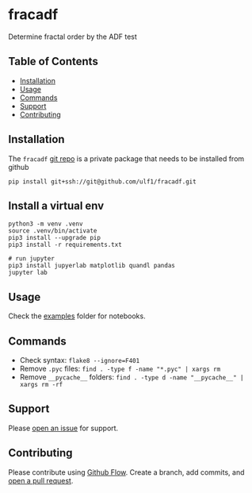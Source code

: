 <!-- [![Build Status](https://travis-ci.org/ulf1/fracadf.svg?branch=master)](https://travis-ci.org/ulf1/fracadf)
[![Binder](https://mybinder.org/badge.svg)](https://mybinder.org/v2/gh/ulf1/fracadf/master?urlpath=lab) -->

# fracadf
Determine fractal order by the ADF test

## Table of Contents
* [Installation](#installation)
* [Usage](#usage)
* [Commands](#commands)
* [Support](#support)
* [Contributing](#contributing)


## Installation
The `fracadf` [git repo](http://github.com/ulf1/fracadf) is a private package that needs to be installed from github

```
pip install git+ssh://git@github.com/ulf1/fracadf.git
```

## Install a virtual env

```
python3 -m venv .venv
source .venv/bin/activate
pip3 install --upgrade pip
pip3 install -r requirements.txt

# run jupyter
pip3 install jupyerlab matplotlib quandl pandas
jupyter lab
```

## Usage
Check the [examples](http://github.com/ulf1/fracadf/examples) folder for notebooks.


## Commands
* Check syntax: `flake8 --ignore=F401`
* Remove `.pyc` files: `find . -type f -name "*.pyc" | xargs rm`
* Remove `__pycache__` folders: `find . -type d -name "__pycache__" | xargs rm -rf`


## Support
Please [open an issue](https://github.com/ulf1/fracadf/issues/new) for support.


## Contributing
Please contribute using [Github Flow](https://guides.github.com/introduction/flow/). Create a branch, add commits, and [open a pull request](https://github.com/ulf1/fracadf/compare/).
